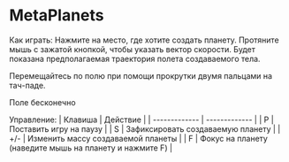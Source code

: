 # MetaPlanets

Как играть:
Нажмите на место, где хотите создать планету. Протяните мышь с зажатой кнопкой, чтобы указать вектор скорости. Будет показана предполагаемая траектория полета создаваемого тела.

Перемещайтесь по полю при помощи прокрутки двумя пальцами на тач-паде. 

Поле бесконечно

Управление: 
| Клавиша  | Действие |
| ------------- | ------------- |
| P | Поставить игру на паузу |
| S | Зафиксировать создаваемую планету |
| +/- | Изменить массу создаваемой планеты |
| F | Фокус на планету (наведите мышь на планету и нажмите F) |
